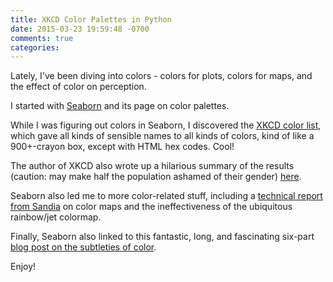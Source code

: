 ```yaml
---
title: XKCD Color Palettes in Python
date: 2015-03-23 19:59:48 -0700
comments: true
categories: 
---
```

Lately, I've been diving into colors - colors for plots, colors for maps,
and the effect of color on perception.

I started with [Seaborn](http://stanford.edu/~mwaskom/software/seaborn/tutorial/color_palettes.html)
and its page on color palettes. 

While I was figuring out colors in Seaborn, I discovered the 
[XKCD color list](http://xkcd.com/color/rgb/), which gave 
all kinds of sensible names to all kinds of colors,
kind of like a 900+-crayon box, except with HTML hex codes.
Cool!

The author of XKCD also wrote up a hilarious summary of the 
results (caution: may make half the population ashamed of their gender)
[here](http://blog.xkcd.com/2010/05/03/color-survey-results/).

Seaborn also led me to more color-related stuff, including a 
[technical report from Sandia](http://www.sandia.gov/~kmorel/documents/ColorMaps/ColorMapsExpanded.pdf)
on color maps and the ineffectiveness of the ubiquitous
rainbow/jet colormap.

Finally, Seaborn also linked to this fantastic, long, and fascinating
six-part [blog post on the subtleties of color](http://earthobservatory.nasa.gov/blogs/elegantfigures/2013/08/05/subtleties-of-color-part-1-of-6/).

Enjoy!
